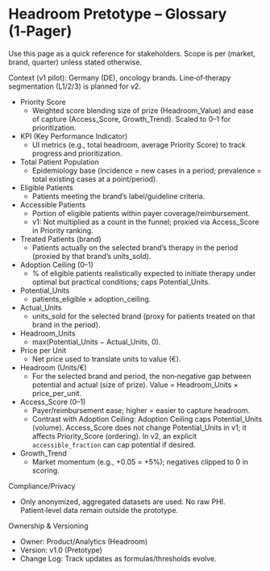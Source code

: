 # Headroom Pretotype – Glossary (1‑Pager)

Use this page as a quick reference for stakeholders. Scope is per (market, brand, quarter) unless stated otherwise.

Context (v1 pilot): Germany (DE), oncology brands. Line‑of‑therapy segmentation (L1/2/3) is planned for v2.

- Priority Score
  - Weighted score blending size of prize (Headroom_Value) and ease of capture (Access_Score, Growth_Trend). Scaled to 0–1 for prioritization.
- KPI (Key Performance Indicator)
  - UI metrics (e.g., total headroom, average Priority Score) to track progress and prioritization.
- Total Patient Population
  - Epidemiology base (incidence = new cases in a period; prevalence = total existing cases at a point/period).
- Eligible Patients
  - Patients meeting the brand’s label/guideline criteria.
- Accessible Patients
  - Portion of eligible patients within payer coverage/reimbursement.
  - v1: Not multiplied as a count in the funnel; proxied via Access_Score in Priority ranking.
- Treated Patients (brand)
  - Patients actually on the selected brand’s therapy in the period (proxied by that brand’s units_sold).
- Adoption Ceiling (0–1)
  - % of eligible patients realistically expected to initiate therapy under optimal but practical conditions; caps Potential_Units.
- Potential_Units
  - patients_eligible × adoption_ceiling.
- Actual_Units
  - units_sold for the selected brand (proxy for patients treated on that brand in the period).
- Headroom_Units
  - max(Potential_Units − Actual_Units, 0).
- Price per Unit
  - Net price used to translate units to value (€).
- Headroom (Units/€)
  - For the selected brand and period, the non‑negative gap between potential and actual (size of prize). Value = Headroom_Units × price_per_unit.
- Access_Score (0–1)
  - Payer/reimbursement ease; higher = easier to capture headroom.
  - Contrast with Adoption Ceiling: Adoption Ceiling caps Potential_Units (volume). Access_Score does not change Potential_Units in v1; it affects Priority_Score (ordering). In v2, an explicit `accessible_fraction` can cap potential if desired.
- Growth_Trend
  - Market momentum (e.g., +0.05 = +5%); negatives clipped to 0 in scoring.

Compliance/Privacy
- Only anonymized, aggregated datasets are used. No raw PHI. Patient‑level data remain outside the prototype.

Ownership & Versioning
- Owner: Product/Analytics (Headroom)
- Version: v1.0 (Pretotype)
- Change Log: Track updates as formulas/thresholds evolve.
